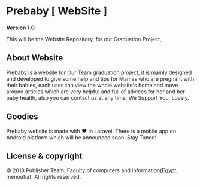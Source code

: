 # Prebaby [ WebSite ]

**Version 1.0**

This will be the Website Repository, for our Graduation Project,

## About Website

Prebaby is a website for Our Team graduation project, it is mainly designed and developed to give some help and tips for Mamas who are pregnant with their babies, each user can view the whole website's home and move around articles which are very helpful and full of advices for her and her baby health, also you can contact us at any time, We Support You, Lovely.

## Goodies

Prebaby website is made with ❤️ in Laravel.
There is a mobile app on Android platform which will be announced soon. Stay Tuned!

## License & copyright

© 2018 Publisher Team, Faculty of computers and information(Egypt, menoufia), All rights reserved.

